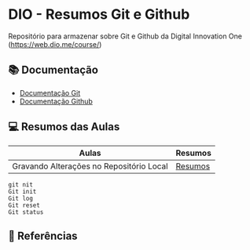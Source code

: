 # DIO - Resumos Git e Github

Repositório para armazenar sobre Git e Github da Digital Innovation One (https://web.dio.me/course/)

## 📚 Documentação
- [Documentação Git](https://git-scm.com/downloads/mac)
- [Documentação Github](https://docs.github.com/pt/get-started)

## 💻 Resumos das Aulas
| Aulas | Resumos |
|-------|---------|
 |Gravando Alterações no Repositório Local |[Resumos](https://web.dio.me/course/versionamento-de-codigo-com-git-e-github/learning/599dd3dd-d189-474f-a55c-22f37b4472da?autoplay=1&back=%2Ftrack%2Fcoding-the-future-heineken-ia-para-analise-de-dados&moduleId=undefined&tab=about) |

```
git nit
Git init
Git log
Git reset 
Git status

````

## 🔎 Referências 